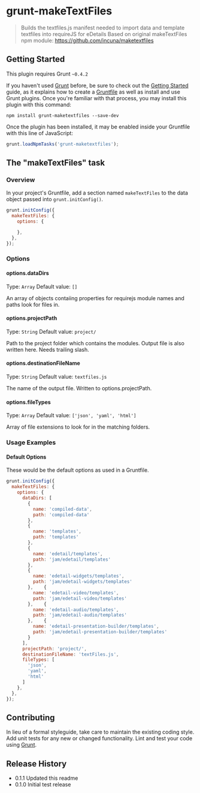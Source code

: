 # grunt-makeTextFiles

> Builds the textfiles.js manifest needed to import data and template textfiles into requireJS for eDetails
> Based on original makeTextFiles npm module: https://github.com/incuna/maketextfiles

## Getting Started
This plugin requires Grunt `~0.4.2`

If you haven't used [Grunt](http://gruntjs.com/) before, be sure to check out the [Getting Started](http://gruntjs.com/getting-started) guide, as it explains how to create a [Gruntfile](http://gruntjs.com/sample-gruntfile) as well as install and use Grunt plugins. Once you're familiar with that process, you may install this plugin with this command:

```shell
npm install grunt-maketextfiles --save-dev
```

Once the plugin has been installed, it may be enabled inside your Gruntfile with this line of JavaScript:

```js
grunt.loadNpmTasks('grunt-maketextfiles');
```

## The "makeTextFiles" task

### Overview
In your project's Gruntfile, add a section named `makeTextFiles` to the data object passed into `grunt.initConfig()`.

```js
grunt.initConfig({
  makeTextFiles: {
    options: {

    },
  },
});
```

### Options

#### options.dataDirs
Type: `Array`
Default value: `[]`

An array of objects contaiing properties for requirejs module names and paths look for files in.

#### options.projectPath
Type: `String`
Default value: `project/`

Path to the project folder which contains the modules. Output file is also written here.
Needs trailing slash.

#### options.destinationFileName
Type: `String`
Default value: `textfiles.js`

The name of the output file. Written to options.projectPath.

#### options.fileTypes
Type: `Array`
Default value: `['json', 'yaml', 'html']`

Array of file extensions to look for in the matching folders.

### Usage Examples

#### Default Options
These would be the default options as used in a Gruntfile.

```js
grunt.initConfig({
  makeTextFiles: {
    options: {
      dataDirs: [
        {
          name: 'compiled-data',
          path: 'compiled-data'
        },
        {
          name: 'templates',
          path: 'templates'
        },
        {
          name: 'edetail/templates',
          path: 'jam/edetail/templates'
        },
        {
          name: 'edetail-widgets/templates',
          path: 'jam/edetail-widgets/templates'
        },    {
          name: 'edetail-video/templates',
          path: 'jam/edetail-video/templates'
        },    {
          name: 'edetail-audio/templates',
          path: 'jam/edetail-audio/templates'
        },    {
          name: 'edetail-presentation-builder/templates',
          path: 'jam/edetail-presentation-builder/templates'
        }
      ],
      projectPath: 'project/',
      destinationFileName: 'textFiles.js',
      fileTypes: [
        'json',
        'yaml',
        'html'
      ]
    },
  },
});
```

## Contributing
In lieu of a formal styleguide, take care to maintain the existing coding style. Add unit tests for any new or changed functionality. Lint and test your code using [Grunt](http://gruntjs.com/).

## Release History

* 0.1.1 Updated this readme
* 0.1.0 Initial test release
